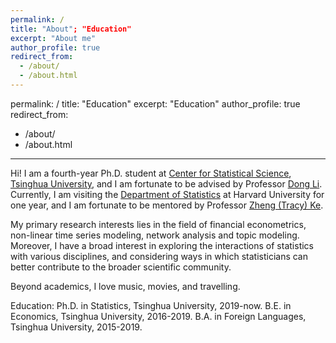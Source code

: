 ```yaml
---
permalink: /
title: "About"; "Education"
excerpt: "About me"
author_profile: true
redirect_from: 
  - /about/
  - /about.html
---
```

permalink: /
title: "Education"
excerpt: "Education"
author_profile: true
redirect_from: 
  - /about/
  - /about.html
---

Hi! I am a fourth-year Ph.D. student at [Center for Statistical Science](http://www.stat.tsinghua.edu.cn), [Tsinghua University](https://www.tsinghua.edu.cn/en/), and I am fortunate to be advised by Professor [Dong Li](http://www.stat.tsinghua.edu.cn/teachers/李东/). Currently, I am visiting the [Department of Statistics](https://statistics.fas.harvard.edu/home) at Harvard University for one year, and I am fortunate to be mentored by Professor [Zheng (Tracy) Ke](http://zke.fas.harvard.edu/index.html).

My primary research interests lies in the field of financial econometrics, non-linear time series modeling, network analysis and topic modeling. Moreover, I have a broad interest in exploring the interactions of statistics with various disciplines, and considering ways in which statisticians can better contribute to the broader scientific community.

Beyond academics, I love music, movies, and travelling.

Education:
Ph.D. in Statistics, Tsinghua University, 2019-now.
B.E. in Economics, Tsinghua University, 2016-2019.
B.A. in Foreign Languages, Tsinghua University, 2015-2019.
